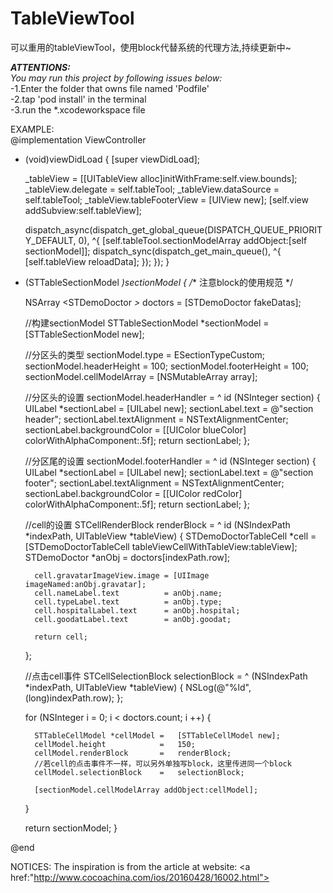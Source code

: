 # TableViewTool
可以重用的tableViewTool，使用block代替系统的代理方法,持续更新中~

***ATTENTIONS:***<br> 
*You may run this project by following issues below:*<br> 
-1.Enter the folder that owns file named 'Podfile'<br> 
-2.tap 'pod install' in the terminal<br> 
-3.run the *.xcodeworkspace file<br> 




EXAMPLE:<br>
@implementation ViewController

- (void)viewDidLoad {
    [super viewDidLoad];
    
    _tableView = [[UITableView alloc]initWithFrame:self.view.bounds];
    _tableView.delegate = self.tableTool;
    _tableView.dataSource = self.tableTool;
    _tableView.tableFooterView = [UIView new];
    [self.view addSubview:self.tableView];
    
    
    
    
    dispatch_async(dispatch_get_global_queue(DISPATCH_QUEUE_PRIORITY_DEFAULT, 0), ^{
        [self.tableTool.sectionModelArray addObject:[self sectionModel]];
        dispatch_sync(dispatch_get_main_queue(), ^{
            [self.tableView reloadData];
        });
    });
}


- (STTableSectionModel *)sectionModel
{
    /** 注意block的使用规范
     */
    
    NSArray <STDemoDoctor *>* doctors = [STDemoDoctor fakeDatas];
    
    
    //构建sectionModel
    STTableSectionModel *sectionModel = [STTableSectionModel new];
    
    //分区头的类型
    sectionModel.type               = ESectionTypeCustom;
    sectionModel.headerHeight       = 100;
    sectionModel.footerHeight       = 100;
    sectionModel.cellModelArray     = [NSMutableArray array];
    
    
    //分区头的设置
    sectionModel.headerHandler          = ^ id (NSInteger section)
    {
        UILabel *sectionLabel           = [UILabel new];
        sectionLabel.text               = @"section header";
        sectionLabel.textAlignment      = NSTextAlignmentCenter;
        sectionLabel.backgroundColor    = [[UIColor blueColor] colorWithAlphaComponent:.5f];
        return sectionLabel;
    };
    
    //分区尾的设置
    sectionModel.footerHandler          = ^ id (NSInteger section)
    {
        UILabel *sectionLabel           = [UILabel new];
        sectionLabel.text               = @"section footer";
        sectionLabel.textAlignment      = NSTextAlignmentCenter;
        sectionLabel.backgroundColor    = [[UIColor redColor] colorWithAlphaComponent:.5f];
        return sectionLabel;
    };
    
    //cell的设置
    STCellRenderBlock renderBlock   =  ^ id (NSIndexPath *indexPath, UITableView *tableView)
    {
        STDemoDoctorTableCell *cell  = [STDemoDoctorTableCell tableViewCellWithTableView:tableView];
        STDemoDoctor *anObj          = doctors[indexPath.row];
        
        cell.gravatarImageView.image = [UIImage imageNamed:anObj.gravatar];
        cell.nameLabel.text          = anObj.name;
        cell.typeLabel.text          = anObj.type;
        cell.hospitalLabel.text      = anObj.hospital;
        cell.goodatLabel.text        = anObj.goodat;
        
        return cell;
    };
    
    //点击cell事件
    STCellSelectionBlock selectionBlock    = ^ (NSIndexPath *indexPath, UITableView *tableView)
    {
        NSLog(@"%ld",(long)indexPath.row);
    };
    
    
    for (NSInteger i = 0; i < doctors.count; i ++) {
        
        STTableCellModel *cellModel =   [STTableCellModel new];
        cellModel.height            =   150;
        cellModel.renderBlock       =   renderBlock;
        //若cell的点击事件不一样，可以另外单独写block，这里传进同一个block
        cellModel.selectionBlock    =   selectionBlock;
        
        [sectionModel.cellModelArray addObject:cellModel];
    }
    
   return sectionModel;
}

@end














NOTICES:
The inspiration is from the article at website:  <a href:"http://www.cocoachina.com/ios/20160428/16002.html">
